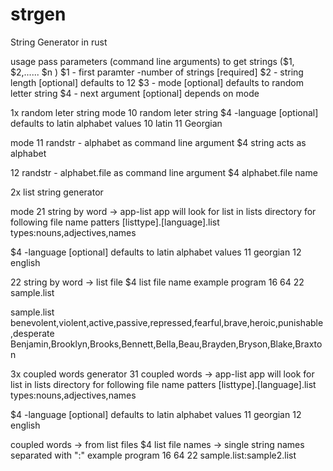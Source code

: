# strgen
String Generator in rust

usage
pass parameters (command line arguments) to get strings ($1, $2,...... $n )
$1 - first paramter -number of strings [required]
$2 - string length [optional] defaults to 12
$3 - mode [optional] defaults to random letter string
$4 - next argument [optional] depends on mode


1x random leter string 
mode
10 random leter string
$4 -language [optional] defaults to latin alphabet
values
10 latin
11 Georgian

mode
11 randstr - alphabet as command line argument
$4 string acts as alphabet

12 randstr - alphabet.file  as command line argument
$4 alphabet.file name

2x list string generator

mode
21 string by word  -> app-list
app will look for list in lists directory for following file name patters
[listtype].[language].list
types:nouns,adjectives,names

$4 -language [optional] defaults to latin alphabet
values
11 georgian
12 english


22 string by word  -> list file
$4 list file name
example program 16 64 22 sample.list

sample.list
benevolent,violent,active,passive,repressed,fearful,brave,heroic,punishable,desperate
Benjamin,Brooklyn,Brooks,Bennett,Bella,Beau,Brayden,Bryson,Blake,Braxton

3x coupled words generator
31 coupled words -> app-list
app will look for list in lists directory for following file name patters
[listtype].[language].list
types:nouns,adjectives,names

$4 -language [optional] defaults to latin alphabet
values
11 georgian
12 english


coupled words -> from list files
$4 list file names  -> single string names separated with ":"
example program 16 64 22 sample.list:sample2.list